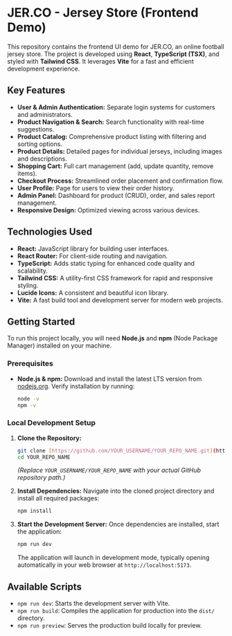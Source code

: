# JER.CO - Jersey Store (Frontend Demo)

This repository contains the frontend UI demo for JER.CO, an online football jersey store. The project is developed using **React**, **TypeScript (TSX)**, and styled with **Tailwind CSS**. It leverages **Vite** for a fast and efficient development experience.

## Key Features

* **User & Admin Authentication:** Separate login systems for customers and administrators.
* **Product Navigation & Search:** Search functionality with real-time suggestions.
* **Product Catalog:** Comprehensive product listing with filtering and sorting options.
* **Product Details:** Detailed pages for individual jerseys, including images and descriptions.
* **Shopping Cart:** Full cart management (add, update quantity, remove items).
* **Checkout Process:** Streamlined order placement and confirmation flow.
* **User Profile:** Page for users to view their order history.
* **Admin Panel:** Dashboard for product (CRUD), order, and sales report management.
* **Responsive Design:** Optimized viewing across various devices.

## Technologies Used

* **React:** JavaScript library for building user interfaces.
* **React Router:** For client-side routing and navigation.
* **TypeScript:** Adds static typing for enhanced code quality and scalability.
* **Tailwind CSS:** A utility-first CSS framework for rapid and responsive styling.
* **Lucide Icons:** A consistent and beautiful icon library.
* **Vite:** A fast build tool and development server for modern web projects.

## Getting Started

To run this project locally, you will need **Node.js** and **npm** (Node Package Manager) installed on your machine.

### Prerequisites

* **Node.js & npm:** Download and install the latest LTS version from [nodejs.org](https://nodejs.org/).
    Verify installation by running:
    ```bash
    node -v
    npm -v
    ```

### Local Development Setup

1.  **Clone the Repository:**
    ```bash
    git clone [https://github.com/YOUR_USERNAME/YOUR_REPO_NAME.git](https://github.com/YOUR_USERNAME/YOUR_REPO_NAME.git)
    cd YOUR_REPO_NAME
    ```
    *(Replace `YOUR_USERNAME/YOUR_REPO_NAME` with your actual GitHub repository path.)*

2.  **Install Dependencies:**
    Navigate into the cloned project directory and install all required packages:
    ```bash
    npm install
    ```

3.  **Start the Development Server:**
    Once dependencies are installed, start the application:
    ```bash
    npm run dev
    ```
    The application will launch in development mode, typically opening automatically in your web browser at `http://localhost:5173`.

## Available Scripts

* `npm run dev`: Starts the development server with Vite.
* `npm run build`: Compiles the application for production into the `dist/` directory.
* `npm run preview`: Serves the production build locally for preview.
